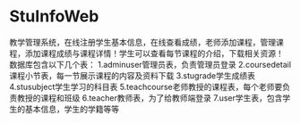 # StuInfoWeb
教学管理系统，在线注册学生基本信息，在线查看成绩，老师添加课程，管理课程，添加课程成绩与课程详情！学生可以查看每节课程的介绍，下载相关资源！
数据库包含以下几个表：
1.adminuser管理员表，负责管理员登录
2.coursedetail课程小节表，每一节展示课程的内容及资料下载
3.stugrade学生成绩表
4.stusubject学生学习的科目表
5.teachcourse老师教授的课程表，每个老师要负责教授的课程和班级
6.teacher教师表，为了给教师端登录
7.user学生表，包含学生的基本信息，学生的学籍等等
